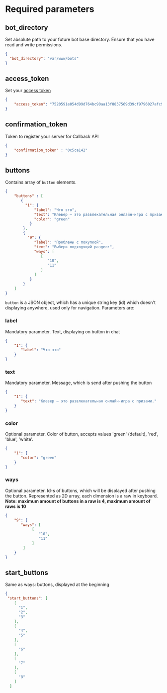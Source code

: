 # Required parameters

## bot_directory
Set absolute path to your future bot base directory. Ensure that you have read and write permissions.
```json
{
  "bot_directory": "var/www/bots"
}
```
## access_token
Set your [access token](https://vk.com/dev/access_token)
```json
{
    "access_token": "7520591e054d99d764bc90aa13f8837569d39cf9796027afc9cb32db24fad2b58f9b7d720e99a6b73cce5"
}
```
## confirmation_token
Token to register your server for Callback API
```json
{
    "confirmation_token" : "0c5ca142"
}
```

## buttons
Contains array of `button` elements.
```json
{
    "buttons" : [
       {
         "1": {
             "label": "Что это",
             "text": "Клевер — это развлекательная онлайн-игра с призами.",
             "color": "green"
           }
        },
        {
          "9": {
             "label": "Проблемы с покупкой",
             "text": "Выбери подходящий раздел:",
             "ways": [
                [
                   "10",
                   "11"
                ]
             ]
           }
        }
    ]
}
```
`button` is a JSON object, which has a unique string key (id) which doesn't displaying anywhere, used only for navigation. Parameters are:
### label
Mandatory parameter. Text, displaying on button in chat
```json
{
    "1": {
       "label": "Что это"
    }
}
```
### text
Mandatory parameter. Message, which is send after pushing the button
```json
{
    "1": {
       "text": "Клевер — это развлекательная онлайн-игра с призами."
    }
}
```
### color
Optional parameter. Color of button, accepts values 'green' (default), 'red', 'blue', 'white'.
```json
{
    "1": {
       "color": "green"
    }
}
```
### ways
Optional parameter. Id-s of buttons, which will be displayed after pushing the button. Represented as 2D array, each dimension is a raw in keyboard. 
**Note: maximum amount of buttons in a raw is 4, maximum amount of raws is 10**
```json
{
    "9": {
       "ways": [
            [
               "10",
               "11"
            ]
        ]
    }
}
```

## start_buttons
Same as ways: buttons, displayed at the beginning
```json
{
 "start_buttons": [
    [
      "1",
      "2",
      "3"
    ],
    [
      "4",
      "5"
    ],
    [
      "6"
    ],
    [
      "7"
    ],
    [
      "8"
    ]
  ]
 ```
